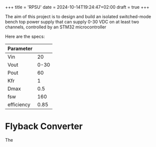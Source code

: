 +++
title = 'RPSU'
date = 2024-10-14T19:24:47+02:00
draft = true
+++

The aim of this project is to design and build an isolated switched-mode bench top power supply that can supply 0-30 VDC on at least two channels, controlled by an STM32 microcontroller

Here are the specs:

|   Parameter|   |
|------------|---|
| Vin        | 20  |
| Vout       |  0-30 |
| Pout       |  60 |
| Kfr        |  1 |
| Dmax       |  0.5 |
| fsw        | 160  |
| efficiency       | 0.85  |

# Flyback Converter

The 